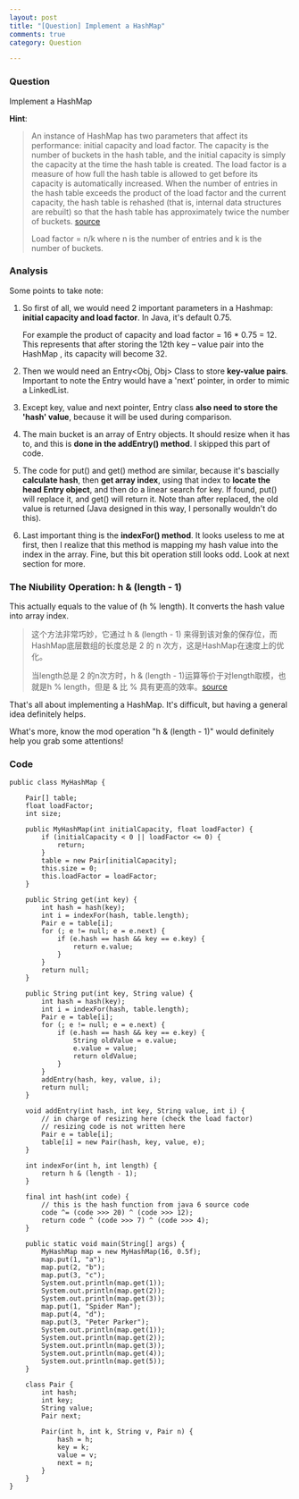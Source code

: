```yaml
---
layout: post
title: "[Question] Implement a HashMap"
comments: true
category: Question

---
```



### Question 

Implement a HashMap

__Hint__:

> An instance of HashMap has two parameters that affect its performance: initial capacity and load factor. The capacity is the number of buckets in the hash table, and the initial capacity is simply the capacity at the time the hash table is created. The load factor is a measure of how full the hash table is allowed to get before its capacity is automatically increased. When the number of entries in the hash table exceeds the product of the load factor and the current capacity, the hash table is rehashed (that is, internal data structures are rebuilt) so that the hash table has approximately twice the number of buckets. [source](http://stackoverflow.com/a/10901821)
>
> Load factor = n/k where n is the number of entries and k is the number of buckets. 

### Analysis

Some points to take note: 

1. So first of all, we would need 2 important parameters in a Hashmap: __initial capacity and load factor__. In Java, it's default 0.75. 
    
    For example the product of capacity and load factor = 16 * 0.75 = 12. This represents that after storing the 12th key – value pair into the HashMap , its capacity will become 32.

1. Then we would need an Entry<Obj, Obj> Class to store __key-value pairs__. Important to note the Entry would have a 'next' pointer, in order to mimic a LinkedList. 

1. Except key, value and next pointer, Entry class __also need to store the 'hash' value__, because it will be used during comparison. 

1. The main bucket is an array of Entry objects. It should resize when it has to, and this is __done in the addEntry() method__. I skipped this part of code. 

1. The code for put() and get() method are similar, because it's bascially __calculate hash__, then __get array index__, using that index to __locate the head Entry object__, and then do a linear search for key. If found, put() will replace it, and get() will return it. Note than after replaced, the old value is returned (Java designed in this way, I personally wouldn't do this). 

1. Last important thing is the __indexFor() method__. It looks useless to me at first, then I realize that this method is mapping my hash value into the index in the array. Fine, but this bit operation still looks odd. Look at next section for more. 

### The Niubility Operation: h & (length - 1)

This actually equals to the value of (h % length). It converts the hash value into array index. 

> 这个方法非常巧妙，它通过 h & (length - 1) 来得到该对象的保存位，而HashMap底层数组的长度总是 2 的 n 次方，这是HashMap在速度上的优化。
>
> 当length总是 2 的n次方时，h & (length - 1)运算等价于对length取模，也就是h % length，但是 & 比 % 具有更高的效率。[source](http://www.cnblogs.com/-clq/archive/2012/01/11/2318870.html)

That's all about implementing a HashMap. It's difficult, but having a general idea definitely helps. 

What's more, know the mod operation "h & (length - 1)" would definitely help you grab some attentions! 

### Code

    public class MyHashMap {

        Pair[] table;
        float loadFactor;
        int size;

        public MyHashMap(int initialCapacity, float loadFactor) {
            if (initialCapacity < 0 || loadFactor <= 0) {
                return;
            }
            table = new Pair[initialCapacity];
            this.size = 0;
            this.loadFactor = loadFactor;
        }

        public String get(int key) {
            int hash = hash(key);
            int i = indexFor(hash, table.length);
            Pair e = table[i];
            for (; e != null; e = e.next) {
                if (e.hash == hash && key == e.key) {
                    return e.value;
                }
            }
            return null;
        }

        public String put(int key, String value) {
            int hash = hash(key);
            int i = indexFor(hash, table.length);
            Pair e = table[i];
            for (; e != null; e = e.next) {
                if (e.hash == hash && key == e.key) {
                    String oldValue = e.value;
                    e.value = value;
                    return oldValue;
                }
            }
            addEntry(hash, key, value, i);
            return null;
        }

        void addEntry(int hash, int key, String value, int i) {
            // in charge of resizing here (check the load factor)
            // resizing code is not written here
            Pair e = table[i];
            table[i] = new Pair(hash, key, value, e);
        }

        int indexFor(int h, int length) {
            return h & (length - 1);
        }

        final int hash(int code) {
            // this is the hash function from java 6 source code
            code ^= (code >>> 20) ^ (code >>> 12);
            return code ^ (code >>> 7) ^ (code >>> 4);
        }

        public static void main(String[] args) {
            MyHashMap map = new MyHashMap(16, 0.5f);
            map.put(1, "a");
            map.put(2, "b");
            map.put(3, "c");
            System.out.println(map.get(1));
            System.out.println(map.get(2));
            System.out.println(map.get(3));
            map.put(1, "Spider Man");
            map.put(4, "d");
            map.put(3, "Peter Parker");
            System.out.println(map.get(1));
            System.out.println(map.get(2));
            System.out.println(map.get(3));
            System.out.println(map.get(4));
            System.out.println(map.get(5));
        }

        class Pair {
            int hash;
            int key;
            String value;
            Pair next;

            Pair(int h, int k, String v, Pair n) {
                hash = h;
                key = k;
                value = v;
                next = n;
            }
        }
    }
